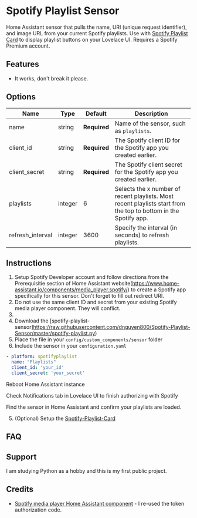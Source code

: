# Spotify Playlist Sensor
Home Assistant sensor that pulls the name, URI (unique request identifier), and image URL from your current Spotify playlists. Use with [Spotify Playlist Card](https://github.com/dnguyen800/Spotify-Playlist-Card) to display playlist buttons on your Lovelace UI. Requires a Spotify Premium account.

## Features
  - It works, don't break it please.  

## Options

| Name | Type | Default | Description
| ---- | ---- | ------- | -----------
| name | string | **Required** | Name of the sensor, such as `playlists`.
| client_id | string | **Required** | The Spotify client ID for the Spotify app you created earlier.
| client_secret | string | **Required** | The Spotify client secret for the Spotify app you created earlier.
| playlists | integer | 6 | Selects the x number of recent playlists. Most recent playlists start from the top to bottom in the Spotify app.
| refresh_interval | integer | 3600 | Specify the interval (in seconds) to refresh playlists.

## Instructions
1. Setup Spotify Developer account and follow directions from the Prerequisitie section of Home Assistant website(https://www.home-assistant.io/components/media_player.spotify/) to create a Spotify app specifically for this sensor. Don't forget to fill out redirect URI.
2. Do not use the same client ID and secret from your existing Spotify media player component.  They will conflict.
3. 
1. Download the [spotify-playlist-sensor]https://raw.githubusercontent.com/dnguyen800/Spotify-Playlist-Sensor/master/spotify-playlist.py)
2. Place the file in your `config/custom_components/sensor` folder
3. Include the sensor in your `configuration.yaml`
```yaml
- platform: spotifyplaylist
  name: "Playlists"
  client_id: 'your_id'
  client_secret: 'your_secret'
```

Reboot Home Assistant instance

Check Notifications tab in Lovelace UI to finish authorizing with Spotify

Find the sensor in Home Assistant and confirm your playlists are loaded.

5. (Optional) Setup the [Spotify-Playlist-Card](https://raw.githubusercontent.com/dnguyen800/Spotify-Playlist/master/spotify-playlist-card.js)


## FAQ


## Support
I am studying Python as a hobby and this is my first public project. 

## Credits
  - [Spotify media player Home Assistant component](https://www.home-assistant.io/components/media_player.spotify/) - I re-used the token authorization code.

